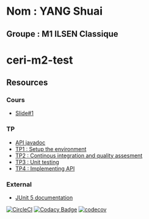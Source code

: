 # Nom : YANG Shuai
## Groupe : M1 ILSEN Classique
# ceri-m2-test

## Resources

### Cours

- [Slide#1](https://github.com/Faylixe/ceri-m2-test-2017/blob/master/docs/cours.pdf)

### TP

- [API javadoc](http://faylixe.fr/ceri-m1-test-2017/javadoc)
- [TP1 : Setup the environment](https://github.com/Faylixe/ceri-m2-test-2017/blob/master/docs/tp1.md)
- [TP2 : Continous integration and quality assesment](https://github.com/Faylixe/ceri-m2-test-2017/blob/master/docs/tp2.md)
- [TP3 : Unit testing](https://github.com/Faylixe/ceri-m2-test-2017/blob/master/docs/tp3.md)
- [TP4 : Implementing API](https://github.com/Faylixe/ceri-m1-test-2017/blob/master/docs/tp4.md)
### External

- [JUnit 5 documentation](http://junit.org/junit5/docs/current/user-guide)

[![CircleCI](https://circleci.com/gh/yangshuai194/ceri-m1-test-2017.svg?style=svg)](https://circleci.com/gh/yangshuai194/ceri-m1-test-2017)
[![Codacy Badge](https://api.codacy.com/project/badge/Grade/f4c8d511093e45f082b04f0c0d336b2b)](https://www.codacy.com/app/yangshuai194/ceri-m1-test-2017?utm_source=github.com&amp;utm_medium=referral&amp;utm_content=yangshuai194/ceri-m1-test-2017&amp;utm_campaign=Badge_Grade)
[![codecov](https://codecov.io/gh/yangshuai194/ceri-m1-test-2017/branch/master/graph/badge.svg)](https://codecov.io/gh/yangshuai194/ceri-m1-test-2017)

